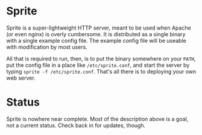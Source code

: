 # Sprite

Sprite is a super-lightweight HTTP server, meant to be used when Apache (or even
nginx) is overly cumbersome. It is distributed as a single binary with a single
example config file. The example config file will be useable with modification
by most users.

All that is required to run, then, is to put the binary somewhere on your
`PATH`, put the config file in a place like `/etc/sprite.conf`, and start the
server by typing `sprite -f /etc/sprite.conf`. That's all there is to deploying
your own web server.

# Status

Sprite is nowhere near complete. Most of the description above is a goal, not a
current status. Check back in for updates, though.
